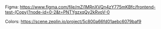 Figma: https://www.figma.com/file/mZi1MRnXVQn4zY775mKBfc/frontend-test-(Copy)?node-id=0-2&t=PNTYgzxqQy2kRvoV-0

Colors: https://scene.zeplin.io/project/5c800a66fd01aebc6079baf9